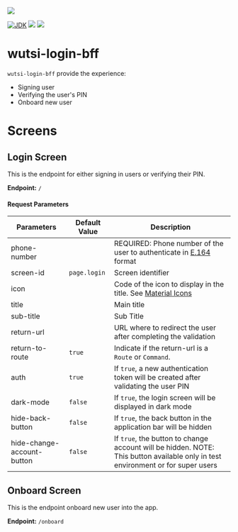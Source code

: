 [![](https://github.com/wutsi/wutsi-login-bff/actions/workflows/master.yml/badge.svg)](https://github.com/wutsi/wutsi-login-bff/actions/workflows/master.yml)

[![JDK](https://img.shields.io/badge/jdk-11-brightgreen.svg)](https://jdk.java.net/11/)
[![](https://img.shields.io/badge/maven-3.6-brightgreen.svg)](https://maven.apache.org/download.cgi)
![](https://img.shields.io/badge/language-kotlin-blue.svg)

# wutsi-login-bff

`wutsi-login-bff` provide the experience:

- Signing user
- Verifying the user's PIN
- Onboard new user

# Screens

## Login Screen

This is the endpoint for either signing in users or verifying their PIN.

**Endpoint:** `/`

#### Request Parameters

| Parameters                 | Default Value | Description                                                                                                                                                 |
|----------------------------|---------------|-------------------------------------------------------------------------------------------------------------------------------------------------------------|
| phone-number               |               | REQUIRED: Phone number of the user to authenticate in [E.164](https://en.wikipedia.org/wiki/E.164) format                                                   |
| screen-id                  | `page.login`  | Screen identifier                                                                                                                                           |
| icon                       |               | Code of the icon to display in the title. See [Material Icons](https://github.com/flutter/flutter/blob/master/packages/flutter/lib/src/material/icons.dart) |
| title                      |               | Main title                                                                                                                                                  |
| sub-title                  |               | Sub Title                                                                                                                                                   |
| return-url                 |               | URL where to redirect the user after completing the validation                                                                                              |
| return-to-route            | `true`        | Indicate if the return-url is a `Route` or `Command`.                                                                                                       |
| auth                       | `true`        | If `true`, a new authentication token will be created after validating the user PIN                                                                         |
| dark-mode                  | `false`       | If `true`, the login screen will be displayed in dark mode                                                                                                  |
| hide-back-button           | `false`       | If `true`, the back button in the application bar will be hidden                                                                                            |
| hide-change-account-button | `false`       | If `true`, the button to change account will be hidden. NOTE: This button available only in test environment or for super users                             |

## Onboard Screen

This is the endpoint onboard new user into the app.

**Endpoint:** `/onboard`
